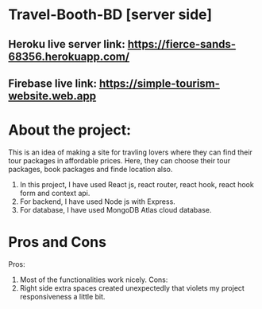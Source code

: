 # Travel-Booth-BD [server side]
## Heroku live server link: https://fierce-sands-68356.herokuapp.com/
## Firebase live link: https://simple-tourism-website.web.app

# About the project: 
This is an idea of making a site for travling lovers where they can find their tour packages in affordable prices. Here, they can choose their tour packages, book packages and finde location also.

1. In this project, I have used React js, react router, react hook, react hook form and context api.
2. For backend, I have used Node js with Express.
3. For database, I have used MongoDB Atlas cloud database.

# Pros and Cons
Pros: 
1. Most of the functionalities work nicely.
Cons: 
1. Right side extra spaces created unexpectedly that violets my project responsiveness a little bit. 
